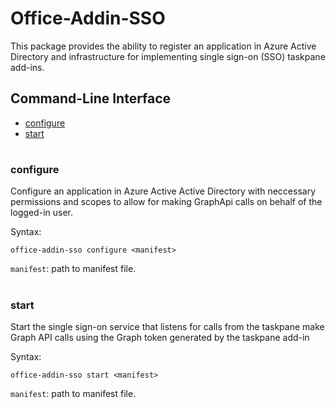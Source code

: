 # Office-Addin-SSO

This package provides the ability to register an application in Azure Active Directory and infrastructure for implementing single sign-on (SSO) taskpane add-ins.

## Command-Line Interface
* [configure](#configure)
* [start](#start)

#

### configure
Configure an application in Azure Active Active Directory with neccessary permissions and scopes to allow for making GraphApi calls on behalf of the logged-in user.

Syntax:

`office-addin-sso configure <manifest>`

`manifest`: path to manifest file.

#

### start
Start the single sign-on service that listens for calls from the taskpane make Graph API calls using the Graph token generated by the taskpane add-in

Syntax:

`office-addin-sso start <manifest>`

`manifest`: path to manifest file. 


